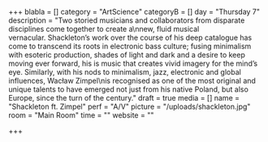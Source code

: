 +++
blabla = []
category = "ArtScience"
categoryB = []
day = "Thursday 7"
description = "Two storied musicians and collaborators from disparate disciplines come together to create a\nnew, fluid musical vernacular. Shackleton’s work over the course of his deep catalogue has come to transcend its roots in electronic bass culture; fusing minimalism with esoteric production, shades of light and dark and a desire to keep moving ever forward, his is music that creates vivid imagery for the mind’s eye. Similarly, with his nods to minimalism, jazz, electronic and global influences, Wacław Zimpel\nis recognised as one of the most original and unique talents to have emerged not just from his native Poland, but also Europe, since the turn of the century."
draft = true
media = []
name = "Shackleton ft. Zimpel"
perf = "A/V"
picture = "/uploads/shackleton.jpg"
room = "Main Room"
time = ""
website = ""

+++
